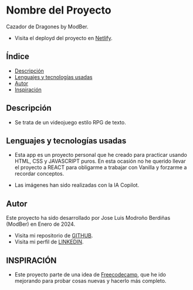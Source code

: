 # Nombre del Proyecto

Cazador de Dragones by ModBer.

- Visita el deployd del proyecto en [Netlify](https://cazador-de-dragones-2.netlify.app/).

## Índice

- [Descripción](#descripción)
- [Lenguajes y tecnologías usadas](#lenguajes-usados)
- [Autor](#autor)
- [Inspiración](#inspiración)

## Descripción

- Se trata de un videojuego estilo RPG de texto.

## Lenguajes y tecnologías usadas

- Esta app es un proyecto personal que he creado para practicar usando HTML, CSS y JAVASCRIPT puros. En esta ocasión no he querido llevar el proyecto a REACT para obligarme a trabajar con Vanilla y forzarme a recordar conceptos.

- Las imágenes han sido realizadas con la IA Copilot.

## Autor

Este proyecto ha sido desarrollado por Jose Luis Modroño Berdiñas (ModBer) en Enero de 2024.

- Visita mi repositorio de [GITHUB](https://github.com/JoseLuisModBer).
- Visita mi perfil de [LINKEDIN](https://www.linkedin.com/in/joseluismodro%C3%B1oberdi%C3%B1as/).

## INSPIRACIÓN

- Este proyecto parte de una idea de [Freecodecamp](https://www.freecodecamp.org/), que he ido mejorando para probar cosas nuevas y hacerlo más completo.
